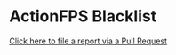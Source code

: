 # ActionFPS Blacklist

[Click here to file a report via a Pull Request](https://github.com/ActionFPS/blacklist/edit/master/serverblacklist.cfg)
